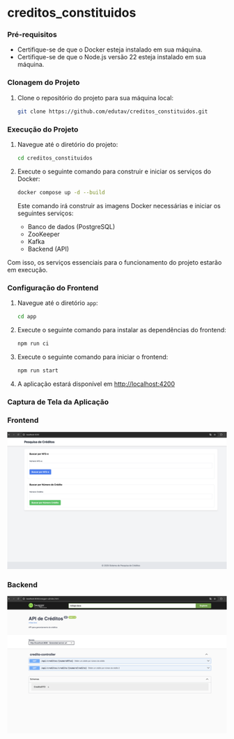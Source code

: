 # creditos_constituidos

### Pré-requisitos

* Certifique-se de que o Docker esteja instalado em sua máquina.
* Certifique-se de que o Node.js versão 22 esteja instalado em sua máquina.

### Clonagem do Projeto

1.  Clone o repositório do projeto para sua máquina local:

    ```bash
    git clone https://github.com/edutav/creditos_constituidos.git
    ```

### Execução do Projeto

1.  Navegue até o diretório do projeto:

    ```bash
    cd creditos_constituidos
    ```

2.  Execute o seguinte comando para construir e iniciar os serviços do Docker:

    ```bash
    docker compose up -d --build
    ```

    Este comando irá construir as imagens Docker necessárias e iniciar os seguintes serviços:

    * Banco de dados (PostgreSQL)
    * ZooKeeper
    * Kafka
    * Backend (API)

Com isso, os serviços essenciais para o funcionamento do projeto estarão em execução.

### Configuração do Frontend

1.  Navegue até o diretório `app`:

    ```bash
    cd app
    ```

2.  Execute o seguinte comando para instalar as dependências do frontend:

    ```bash
    npm run ci
    ```

3. Execute o seguinte comando para iniciar o frontend:
    ```bash
    npm run start
    ```
4.  A aplicação estará disponível em [http://localhost:4200](http://localhost:420)    

### Captura de Tela da Aplicação
### Frontend
![Texto Alternativo](img/app.png)

### Backend
![Texto Alternativo](img/api.png)